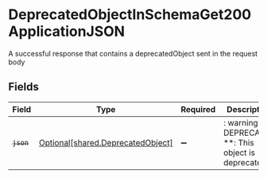 # DeprecatedObjectInSchemaGet200ApplicationJSON

A successful response that contains a deprecatedObject sent in the request body


## Fields

| Field                                                                            | Type                                                                             | Required                                                                         | Description                                                                      |
| -------------------------------------------------------------------------------- | -------------------------------------------------------------------------------- | -------------------------------------------------------------------------------- | -------------------------------------------------------------------------------- |
| ~~`json`~~                                                                       | [Optional[shared.DeprecatedObject]](undefined/models/shared/deprecatedobject.md) | :heavy_minus_sign:                                                               | : warning: ** DEPRECATED **: This object is deprecated.                          |